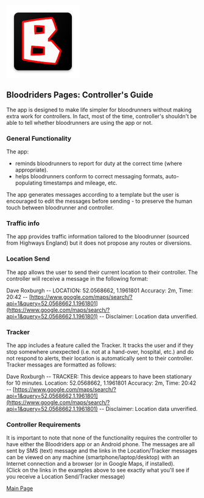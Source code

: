 ![Logo](ic_launcher.png)

## Bloodriders Pages: Controller's Guide

The app is designed to make life simpler for bloodrunners without making extra work for controllers. In fact, most of the time, controller's shouldn't be able to tell whether bloodrunners are using the app or not.

### General Functionality

The app:
- reminds bloodrunners to report for duty at the correct time (where appropriate).
- helps bloodrunners conform to correct messaging formats, auto-populating timestamps and mileage, etc.

The app generates messages according to a template but the user is encouraged to edit the messages before sending - to preserve the human touch between bloodrunner and controller.

### Traffic info

The app provides traffic information tailored to the bloodrunner (sourced from Highways England) but it does not propose any routes or diversions.

### Location Send

The app allows the user to send their current location to their controller. The controller will receive a message in the following format:

Dave Roxburgh -- LOCATION: 52.0568662, 1.1961801 Accuracy: 2m, Time: 20:42 -- [https://www.google.com/maps/search/?api=1&query=52.0568662,1.1961801](https://www.google.com/maps/search/?api=1&query=52.0568662,1.1961801) -- Disclaimer: Location data unverified.

### Tracker

The app includes a feature called the Tracker. It tracks the user and if they stop somewhere unexpected (i.e. not at a hand-over, hospital, etc.) and do not respond to alerts, their location is automatically sent to their controller. Tracker messages are formatted as follows:

Dave Roxburgh -- TRACKER: This device appears to have been stationary for 10 minutes. Location: 52.0568662, 1.1961801 Accuracy: 2m, Time: 20:42 -- [https://www.google.com/maps/search/?api=1&query=52.0568662,1.1961801](https://www.google.com/maps/search/?api=1&query=52.0568662,1.1961801) -- Disclaimer: Location data unverified.

### Controller Requirements

It is important to note that none of the functionality requires the controller to have either the Bloodriders app or an Android phone. The messages are all sent by SMS (text) message and the links in the Location/Tracker messages can be viewed on any machine (smartphone/laptop/desktop) with an Internet connection and a browser (or in Google Maps, if installed).<BR>
(Click on the links in the examples above to see exactly what you'll see if you receive a Location Send/Tracker message)

[Main Page](https://roxburd.github.io/bloodriders/)
